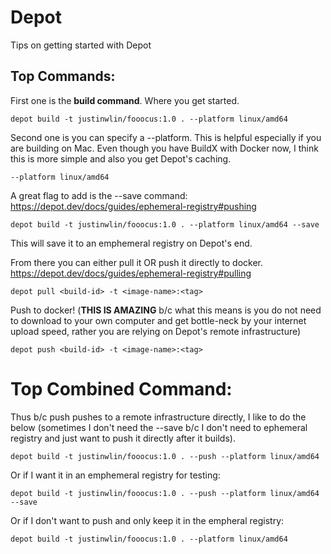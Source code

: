 # Depot
Tips on getting started with Depot

## Top Commands:

First one is the **build command**. Where you get started.
```
depot build -t justinwlin/fooocus:1.0 . --platform linux/amd64
```

Second one is you can specify a --platform. This is helpful especially if you are building on Mac. Even though you have BuildX with Docker now,
I think this is more simple and also you get Depot's caching.
```
--platform linux/amd64
```

A great flag to add is the --save command:
https://depot.dev/docs/guides/ephemeral-registry#pushing
```
depot build -t justinwlin/fooocus:1.0 . --platform linux/amd64 --save
```
This will save it to an emphemeral registry on Depot's end. 

From there you can either pull it OR push it directly to docker.
https://depot.dev/docs/guides/ephemeral-registry#pulling
```
depot pull <build-id> -t <image-name>:<tag>
```
Push to docker! (**THIS IS AMAZING** b/c what this means is you do not need to download to your own computer and get bottle-neck by your internet upload speed, rather you are relying on Depot's remote infrastructure)
```
depot push <build-id> -t <image-name>:<tag>
```

# Top Combined Command:
Thus b/c push pushes to a remote infrastructure directly, I like to do the below (sometimes I don't need the --save b/c I don't need to ephemeral registry and just want to push it directly after it builds).
```
depot build -t justinwlin/fooocus:1.0 . --push --platform linux/amd64
```
Or if I want it in an emphemeral registry for testing:
```
depot build -t justinwlin/fooocus:1.0 . --push --platform linux/amd64 --save
```
Or if I don't want to push and only keep it in the empheral registry:
```
depot build -t justinwlin/fooocus:1.0 . --platform linux/amd64
```
